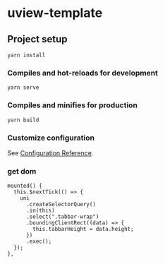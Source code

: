 # uview-template

## Project setup

```
yarn install
```

### Compiles and hot-reloads for development

```
yarn serve
```

### Compiles and minifies for production

```
yarn build
```

### Customize configuration

See [Configuration Reference](https://cli.vuejs.org/config/).

### get dom

```
mounted() {
  this.$nextTick(() => {
    uni
      .createSelectorQuery()
      .in(this)
      .select(".tabbar-wrap")
      .boundingClientRect((data) => {
        this.tabbarHeight = data.height;
      })
      .exec();
  });
},
```

